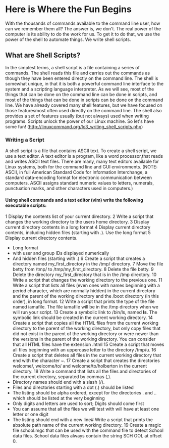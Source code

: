 # Here is Where the Fun Begins
With the thousands of commands available to the command line user, how can we remember them all? The answer is, we don't. The real power of the computer is its ability to do the work for us. To get it to do that, we use the power of the shell to automate things. We write shell scripts.
## What are Shell Scripts?
In the simplest terms, a shell script is a file containing a series of commands. The shell reads this file and carries out the commands as though they have been entered directly on the command line. The shell is somewhat unique, in that it is both a powerful command line interface to the system and a scripting language interpreter. As we will see, most of the things that can be done on the command line can be done in scripts, and most of the things that can be done in scripts can be done on the command line. We have already covered many shell features, but we have focused on those featuresmost often used directly on the command line. The shell also provides a set of features usually (but not always) used when writing programs.
Scripts unlock the power of our Linux machine. So let's have some fun! (http://linuxcommand.org/lc3_writing_shell_scripts.php)
### Writing a Script
A shell script is a file that contains ASCII text. To create a shell script, we use a text editor. A text editor is a program, like a word processor,that reads and writes ASCII text files. There are many, many text editors available for Linux systems, both for the command line and GUI environments. (NOTE: ASCII, in full American Standard Code for Information Interchange, a standard data-encoding format for electronic communication between computers. ASCII assigns standard numeric values to letters, numerals, punctuation marks, and other characters used in computers.)
#### Using shell commands and a text editor (vim) write the following executable scripts:
1 Display the contents list of your current directory.
2 Write a script that changes the working directory to the users home directory.
3 Display current directory contents in a long format
4 Display current directory contents, including hidden files (starting with .). Use the long format
5 Display current directory contents.
*   Long format
*   with user and group IDs displayed numerically
*   And hidden files (starting with .)
6 Create a script that creates a directory named my_first_directory in the /tmp/ directory.
7 Move the file betty from /tmp/ to /tmp/my_first_directory.
8 Delete the file betty.
9 Delete the directory my_first_directory that is in the /tmp directory.
10 Write a script that changes the working directory to the previous one.
11 Write a script that lists all files (even ones with names beginning with a period character, which are normally hidden)
   in the current directory and the parent of the working directory and the /boot directory (in this order), in long format.
12 Write a script that prints the type of the file named iamafile. The file iamafile will be in the /tmp directory when we will run your script.
13 Create a symbolic link to /bin/ls, named __ls__. The symbolic link should be created in the current working directory. 
14 Create a script that copies all the HTML files from the current working directory to the parent of the working directory, 
   but only copy files that did not exist in the parent of the working directory or were newer than the versions in the parent
   of the working directory. You can consider that all HTML files have the extension .html
15 Create a script that moves all files beginning with an uppercase letter to the directory /tmp/u.
16 Create a script that deletes all files in the current working directory that end with the character ~.
17 Create a script that creates the directories welcome/, welcome/to/ and welcome/to/holberton in the current directory.
18 Write a command that lists all the files and directories of the current directory, separated by commas (,).
*    Directory names should end with a slash (/).
*    Files and directories starting with a dot (.) should be listed
*    The listing should be alpha ordered, except for the directories . and .. which should be listed at the very beginning
*    Only digits and letters are used to sort; Digits should come first
*    You can assume that all the files we will test with will have at least one letter or one digit
*    The listing should end with a new line# Write a script that prints the absolute path name of the current working directory.
19 Create a magic file school.mgc that can be used with the command file to detect School data files. School data files always contain the string SCH   OOL at offset 0.
